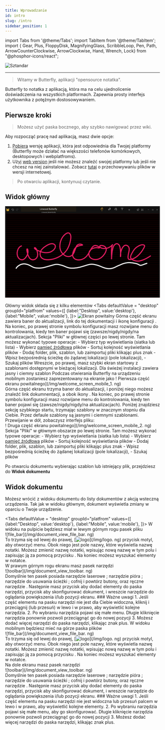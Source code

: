 ```yaml
---
title: Wprowadzanie
id: intro
slug: /intro
sidebar_position: 1
---
```


import Tabs from '@theme/Tabs';
import TabItem from '@theme/TabItem';
import { Gear, Plus, FloppyDisk, MagnifyingGlass, ScribbleLoop, Pen, Path, ArrowCounterClockwise, ArrowClockwise, Hand, Wrench, Lock} from "@phosphor-icons/react";

![Sztandar](/img/banner.png)

---

> Witamy w Butterfly, aplikacji "opensource notatka".

Butterfly to notatka z aplikacją, która ma na celu ujednolicenie doświadczenia na wszystkich platformach. Zapewnia prosty interfejs użytkownika z potężnym dostosowywaniem.

## Pierwsze kroki

> Możesz użyć paska bocznego, aby szybko nawigować przez wiki.


Aby rozpocząć pracę nad aplikacją, masz dwie opcje:
1. [Pobiera](/downloads) wersję aplikacji, która jest odpowiednia dla Twojej platformy (Butterfly może działać na większości telefonów komórkowych, desktopowych i webplatfroms).
2. Użyj [web version](https://butterfly.linwood.dev) jeśli nie możesz znaleźć swojej platformy lub jeśli nie chcesz na niej zainstalować. Zobacz [tutaj](storage#web) o przechowywaniu plików w wersji internetowej.

> Po otwarciu aplikacji, kontynuuj czytanie.



## Widok główny

![Widok główny](main.png)

Główny widok składa się z kilku elementów
<Tabs
    defaultValue = "desktop"
    groupId="platfrom"
        values={[
        {label:"Desktop", value:'desktop'},
 {label:"Mobile", value:'mobile'},
 ]}>
    <TabItem value="desktop">
        ![Ekran powitalny](/img/welcome_screen_desktop.png)
        Górna część ekranu zawiera baner do aktualizacji, link do tej dokumentacji i ikonę konfiguracji <Gear/>. Na koniec, po prawej stronie symbolu konfiguracji <Gear/> masz rozwijane menu do kontrolowania, kiedy ten baner pojawi się (zawsze/nigdy/nigdy/na aktualizacjach).
        Sekcja "Pliki" w głównej części po lewej stronie. Tam możesz wykonać typowe operacje:
            - Wybierz typ wyświetlania (siatka lub lista)
            - Wybierz [pamięć źródłowa](przechowywanie) plików
            - Sortuj kolejność wyświetlania plików
            - Dodaj folder, plik, szablon, lub zaimportuj pliki klikając <Plus/> plus znak
            - Wpisz bezpośrednią ścieżkę do żądanej lokalizacji (pole lokalizacji),
            - Szukaj plików
        Wreszcie, po prawej, masz szybki ekran startowy z szablonami dostępnymi w bieżącej lokalizacji. Dla świeżej instalacji zawiera jasny i ciemny szablon
    </TabItem>
    <TabItem value="mobile">
        Podczas otwierania Butterfly na urządzeniu mobilnym zostaniesz zaprezentowany na ekranie jako
        ! Pierwsza część ekranu powitalnego](/img/welcome_screen_mobile_1. ng)   
        Górna część ekranu trzyma baner do aktualizacji, i poniżej niego możesz znaleźć link dokumnentacji, a obok ikony <Gear/>. Na koniec, po prawej stronie symbolu konfiguracji <Gear/> masz rozwijane menu do kontrolowania, kiedy ten baner pojawi się (zawsze/nigdy/nigdy/na aktualizacjach).
        Poniżej znajdziesz sekcję szybkiego startu, trzymając szablony w znacznym stopniu dla Ciebie. Przez defaule szablony są jasnymi i ciemnymi szablonami. 
        Przewijanie w dół, zobaczysz interfejs pliku:
        \
        ! Druga część ekranu powitalnego](/img/welcome_screen_mobile_2. ng)  
        Sekcja "Pliki" w głównym obszarze po lewej stronie. Tam możesz wykonać typowe operacje:
        - Wybierz typ wyświetlania (siatka lub lista)
        - Wybierz [pamięć źródłowa](przechowywanie) plików
        - Sortuj kolejność wyświetlania plików
        - Dodaj folder, plik, szablon, lub zaimportuj pliki klikając <Plus/> plus znak
        - Wpisz bezpośrednią ścieżkę do żądanej lokalizacji (pole lokalizacji),
        - Szukaj plików
    </TabItem>
</Tabs>

Po otwarciu dokumentu wybierając szablon lub istniejący plik, przejdziesz do **Widok dokumentu**

## Widok dokumentu

Możesz wrócić z widoku dokumentu do listy dokumentów z akcją wsteczną urządzenia. Tak jak w widoku głównym, dokument wyświetla zmiany w oparciu o Twoje urządzenie. 

<Tabs
    defaultValue = "desktop"
    groupId="platfrom"
        values={[
        {label:"Desktop", value:'desktop'},
 {label:"Mobile", value:'mobile'},
 ]}>
    <TabItem value="desktop">
        W widoku na pulpicie będziesz miał w lewym górnym rogu pasek pliku\
        ![file_bar](/img/document_view_file_bar. ng)\
        To trzyma się od lewej do prawej, 
        [<img alt="logo" src="/img/logo.png" width="16"/>](/img/logo. ng)
        przycisk motyl, aby otworzyć menu. Obok niego jest pole nazwy, które wyświetla nazwę notatki. Możesz zmienić nazwę notatki, wpisując nową nazwę w tym polu i zapisując ją za pomocą przycisku <FloppyDisk/>. Na koniec możesz <MagnifyingGlass/> wyszukać elementy w notatce.
        \
        W prawym górnym rogu ekranu masz pasek narzędzi\
        ![toolbar](/img/document_view_toolbar. ng)\
        Domyślnie ten pasek posiada narzędzie laserowe <ScribbleLoop/> ; narzędzie pióra <Pen/> ; narzędzie do usuwania ścieżki <Path/> ; cofnij <ArrowCounterClockwise/> i <ArrowClockwise/> powtórz butony, oraz ręczne narzędzie <Hand/>. Następnie masz przycisk <Plus/> aby dodać elementy do paska narzędzi, przycisk <Wrench/> aby skonfigurować dokument, i wreszcie narzędzie <Lock/> do oglądania powiększenia i/lub pozycji ekranu. 
        ### Ważne uwagi
        1. Jeśli część elementu na pasku narzędzi nie jest dla Ciebie widoczna, kliknij i przeciągnij (lub przesuń) w lewo i w prawo, aby wyświetlić kolejne narzędzia. 
        2. Po wybraniu narzędzia pojawi się małe menu. Długie kliknięcie narzędzia ponownie pozwoli przeciągnąć go do nowej pozycji
        3. Możesz dodać więcej narzędzi do paska narzędzi, klikając znak <Plus/> plus. 
    </TabItem>
    <TabItem value="mobile">
        W widoku mobilnym będziesz mieć na górze paska plików\
        ![file_bar](/img/document_view_file_bar. ng)\
        To trzyma się od lewej do prawej, 
        [<img alt="logo" src="/img/logo.png" width="16"/>](/img/logo. ng)
        przycisk motyl, aby otworzyć menu. Obok niego jest pole nazwy, które wyświetla nazwę notatki. Możesz zmienić nazwę notatki, wpisując nową nazwę w tym polu i zapisując ją za pomocą przycisku <FloppyDisk/>. Na koniec możesz <MagnifyingGlass/> wyszukać elementy w notatce.
        \
        Na dole ekranu masz pasek narzędzi\
        ![toolbar](/img/document_view_toolbar. ng)\
        Domyślnie ten pasek posiada narzędzie laserowe <ScribbleLoop/> ; narzędzie pióra <Pen/> ; narzędzie do usuwania ścieżki <Path/> ; cofnij <ArrowCounterClockwise/> i <ArrowClockwise/> powtórz butony, oraz ręczne narzędzie <Hand/>. Następnie masz przycisk <Plus/> aby dodać elementy do paska narzędzi, przycisk <Wrench/> aby skonfigurować dokument, i wreszcie narzędzie <Lock/> do oglądania powiększenia i/lub pozycji ekranu. 
        ### Ważne uwagi
        1. Jeśli część elementu na pasku narzędzi nie jest widoczna lub przesuń palcem w lewo i w prawo, aby wyświetlić kolejne elementy. 
        2. Po wybraniu narzędzia pojawi się małe menu, aby go skonfigurować. Długie kliknięcie narzędzia ponownie pozwoli przeciągnąć go do nowej pozycji
        3. Możesz dodać więcej narzędzi do paska narzędzi, klikając znak <Plus/> plus. 
    </TabItem>
</Tabs>
	

